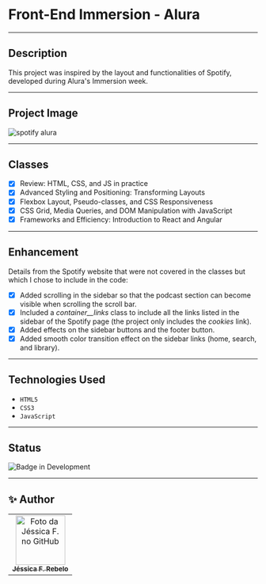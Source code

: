 # Front-End Immersion - Alura

___

## Description
This project was inspired by the layout and functionalities of Spotify, developed during Alura's Immersion week.

___

## Project Image

![spotify alura](https://github.com/jessrbl/Imersao_frontend_alura/assets/69112331/d4ca5bb2-dca2-444b-b9ca-825cb52e1a47)

___

## Classes
- [X] Review: HTML, CSS, and JS in practice
- [X] Advanced Styling and Positioning: Transforming Layouts
- [X] Flexbox Layout, Pseudo-classes, and CSS Responsiveness
- [X] CSS Grid, Media Queries, and DOM Manipulation with JavaScript
- [X] Frameworks and Efficiency: Introduction to React and Angular

___

## Enhancement

Details from the Spotify website that were not covered in the classes but which I chose to include in the code:

- [X] Added scrolling in the sidebar so that the podcast section can become visible when scrolling the scroll bar.
- [X] Included a *container__links* class to include all the links listed in the sidebar of the Spotify page (the project only includes the *cookies* link).
- [X] Added effects on the sidebar buttons and the footer button.
- [X] Added smooth color transition effect on the sidebar links (home, search, and library).

___

## Technologies Used
- ``HTML5``
- ``CSS3``
- ``JavaScript``

___

## Status

![Badge in Development](https://img.shields.io/static/v1?label=STATUS&message=COMPLETED&color=FF69B4&style=for-the-badge)

___

<h2> ✨ Author</h2>

<table>
  <tr>
    <td align="center">
      <a href="https://github.com/jessrbl">
        <img src="https://avatars3.githubusercontent.com/jessrbl" width="100px;" alt="Foto da Jéssica F. no GitHub"/><br>
        <sub>
          <b>Jéssica F. Rebelo</b>
        </sub>
      </a>
    </td>
  </tr>
</table>



